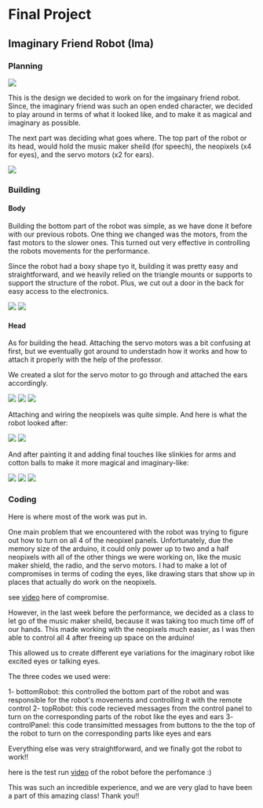# Final Project
## Imaginary Friend Robot (Ima)


### Planning

![](https://github.com/FatimaAlmaazmi/performingRobots/blob/main/pictures/Screen%20Shot%202022-12-29%20at%2011.17.32%20AM.png)

This is the design we decided to work on for the imgainary friend robot. Since, the imaginary friend was such an open ended character, we decided to play around in terms of what it looked like, and to make it as magical and imaginary as possible.


The next part was deciding what goes where. The top part of the robot or its head, would hold the music maker sheild (for speech), the neopixels (x4 for eyes), and the servo motors (x2 for ears).

![](https://github.com/FatimaAlmaazmi/performingRobots/blob/main/pictures/IMG_4973.jpg)

### Building
#### Body

 
Building the bottom part of the robot was simple, as we have done it before with our previous robots. One thing we changed was the motors, from the fast motors to the slower ones. This turned out very effective in controlling the robots movements for the performance.

Since the robot had a boxy shape tyo it, building it was pretty easy and straightforward, and we heavily relied on the triangle mounts or supports to support the structure of the robot. Plus, we cut out a door in the back for easy access to the electronics.

![](https://github.com/FatimaAlmaazmi/performingRobots/blob/main/pictures/IMG_3476.jpg)
![](https://github.com/FatimaAlmaazmi/performingRobots/blob/main/pictures/IMG_3475.jpg)

#### Head

As for building the head. Attaching the servo motors was a bit confusing at first, but we eventually got around to understadn how it works and how to attach it properly with the help of the professor.

We created a slot for the servo motor to go through and attached the ears accordingly.

![](https://github.com/FatimaAlmaazmi/performingRobots/blob/main/pictures/CEB25FE3-8791-4063-8C70-0C4EC6DA95F2.JPG)
![](https://github.com/FatimaAlmaazmi/performingRobots/blob/main/pictures/DA8AD756-FF96-4F84-B7F5-851EF069C91F.JPG)
![](https://github.com/FatimaAlmaazmi/performingRobots/blob/main/pictures/IMG_3503.jpg)

Attaching and wiring the neopixels was quite simple. And here is what the robot looked after:

![](https://github.com/FatimaAlmaazmi/performingRobots/blob/main/pictures/IMG_3626.jpg)
![](https://github.com/FatimaAlmaazmi/performingRobots/blob/main/pictures/IMG_3628.jpg)

And after painting it and adding final touches like slinkies for arms and cotton balls to make it more magical and imaginary-like:

![](https://github.com/FatimaAlmaazmi/performingRobots/blob/main/pictures/IMG_3685.jpg)
![](https://github.com/FatimaAlmaazmi/performingRobots/blob/main/pictures/IMG_3745.jpg)
![](https://github.com/FatimaAlmaazmi/performingRobots/blob/main/pictures/IMG_3692.jpg)

### Coding

Here is where most of the work was put in. 

One main problem that we encountered with the robot was trying to figure out how to turn on all 4 of the neopixel panels. Unfortunately, due the memory size of the arduino, it could only power up to two and a half neopixels with all of the other things we were working on, like the music maker shield, the radio, and the servo motors. I had to make a lot of compromises in terms of coding the eyes, like drawing stars that show up in places that actually do work on the neopixels.

see [video](https://drive.google.com/file/d/1RJSzJdCF6bIXY7l0oCC0N-lp0rj9C9w2/view?usp=sharing) here of compromise.

However, in the last week before the performance, we decided as a class to let go of the music maker sheild, because it was taking too much time off of our hands. This made working with the neopixels much easier, as I was then able to control all 4 after freeing up space on the arduino!

This allowed us to create different eye variations for the imaginary robot like excited eyes or talking eyes.

The three codes we used were:

1- bottomRobot: this controlled the bottom part of the robot and was responsible for the robot's movements and controlling it with the remote control
2- topRobot: this code recieved messages from the control panel to turn on the corresponding parts of the robot like the eyes and ears
3- controlPanel: this code transimitted messages from buttons to the the top of the robot to turn on the corresponding parts like eyes and ears

Everything else was very straightforward, and we finally got the robot to work!!

here is the test run [video](https://drive.google.com/file/d/1lxPwdHC_vOZnNcv0oPCYOLW5dZsJCe7r/view?usp=sharing) of the robot before the perfomance :)

This was such an incredible experience, and we are very glad to have been a part of this amazing class! Thank you!!
